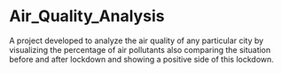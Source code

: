 # Air_Quality_Analysis
A project developed to analyze the air quality of any particular city by visualizing the percentage of air pollutants also comparing the situation before and after lockdown and showing a positive side of this lockdown.  

